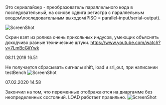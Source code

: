Это сериалайзер - преобразователь параллельного кода в последовательный, на основе сдвига регистра
с параллельным входом\последовательным выходом(PISO = parallel-input/serial-output).


![ScreenShot](https://raw.githubusercontent.com/sht4nigga/FPGA/Assign_Reg/JbFPGA/Transceiver/Serializer/Functional/PISO.jpg)

Скрин взят из ролика очень прикольных индусов, умеющих объяснять доходчиво разные технические штуки.
https://www.youtube.com/watch?v=7LmBcGiiYwk

08.11.2019 16.51

Не получается сбрасывать сигналы shift, load и srl_out, при написании testBench
![ScreenShot](https://raw.githubusercontent.com/sht4nigga/FPGA/Assign_Reg/JbFPGA/Transceiver/Serializer/Functional/diag.jpg)

07.02.2020 14.58

Закончил на том, что переменные отображаются на диаргамме без неопределенных состояний. LOAD работает правильно.
![ScreenShot](https://raw.githubusercontent.com/sht4nigga/FPGA/Assign_Reg/JbFPGA/Transceiver/Serializer/Functional/work%20bitch.jpg)
